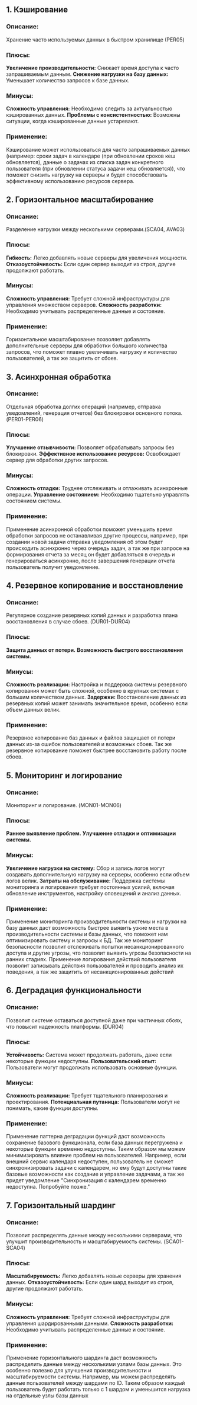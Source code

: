 ## 1. Кэширование
### Описание: 
Хранение часто используемых данных в быстром хранилище (РER05)

### Плюсы:
**Увеличение производительности:** Снижает время доступа к часто запрашиваемым данным.
**Снижение нагрузки на базу данных:** Уменьшает количество запросов к базе данных.

### Минусы:
**Сложность управления:** Необходимо следить за актуальностью кэшированных данных.
**Проблемы с консистентностью:** Возможны ситуации, когда кэшированные данные устаревают.

### Применение: 
Кэширование может использоваться для часто запрашиваемых данных (например: сроки задач в календаре (при обновлении сроков кеш обновляется), данные о задачах из списка задач конкретного пользователя (при обновлении статуса задачи кеш обновляется)), что поможет снизить нагрузку на серверы и будет способствовать эффективному использованию ресурсов сервера.

## 2. Горизонтальное масштабирование
### Описание:
Разделение нагрузки между несколькими серверами.(SCA04, AVA03)

### Плюсы:
**Гибкость:** Легко добавлять новые серверы для увеличения мощности.
**Отказоустойчивость:** Если один сервер выходит из строя, другие продолжают работать.

### Минусы:
**Сложность управления:** Требует сложной инфраструктуры для управления множеством серверов.
**Сложность разработки:** Необходимо учитывать распределенные данные и состояние.

### Применение: 
Горизонтальное масштабирование позволяет добавлять дополнительные серверы для обработки большого количества запросов, что поможет плавно увеличивать нагрузку и количество пользователей, а так же защитить от сбоев.

## 3.  Асинхронная обработка
### Описание: 
Отдельная обработка долгих операций (например, отправка уведомлений, генерация отчетов) без блокировки основного потока. (PER01-PER06)

### Плюсы:
**Улучшение отзывчивости:** Позволяет обрабатывать запросы без блокировки.
**Эффективное использование ресурсов:** Освобождает сервер для обработки других запросов.

### Минусы:
**Сложность отладки:** Труднее отслеживать и отлаживать асинхронные операции.
**Управление состоянием:** Необходимо тщательно управлять состоянием системы.

### Применение: 
Применение асинхронной обработки поможет уменьшить время обработки запросов не останавливая другие процессы, например, при создании новой задачи отправка уведомления об этом будет происходить асинхронно через очередь задач, а так же при запросе на формирования отчета за месяц он будет добавляться в очередь и генерироваться асинхронно, после завершения генерации отчета пользователь получит уведомление.

## 4. Резервное копирование и восстановление
### Описание: 
Регулярное создание резервных копий данных и разработка плана восстановления в случае сбоев. (DUR01-DUR04)

### Плюсы:
**Защита данных от потери.**
**Возможность быстрого восстановления системы.**

### Минусы:
**Сложность реализации:** Настройка и поддержка системы резервного копирования может быть сложной, особенно в крупных системах с большим количеством данных.
**Задержки:** Восстановление данных из резервных копий может занимать значительное время, особенно если объем данных велик.

### Применение:
Резервное копирование баз данных и файлов защищает от потери данных из-за ошибок пользователей и возможных сбоев.
Так же резервное копирование поможет быстрее восстановить работу после сбоев.

## 5. Мониторинг и логирование
### Описание: 
Мониторинг и логирование. (MON01-MON06)

### Плюсы:
**Раннее выявление проблем.**
**Улучшение отладки и оптимизации системы.**

### Минусы:
**Увеличение нагрузки на систему:** Сбор и запись логов могут создавать дополнительную нагрузку на серверы, особенно если объем логов велик.
**Затраты на обслуживание:** Поддержка системы мониторинга и логирования требует постоянных усилий, включая обновление инструментов, настройку оповещений и анализ данных.

### Применение: 
Применение мониторинга производительности системы  и нагрузки на базу данных даст возможность быстрее выявить узкие места в производительности системы и базы данных, 
что поможет нам оптимизировать систему и запросы к БД. Так же мониторинг безопасности позволит отслеживать попытки несанкционированного доступа и другие угрозы, 
что позволит выявить угрозы безопасности на ранних стадиях.
Применение логирования действий пользователя позволит записывать действия пользователей и проводить анализ их поведения, а так же защитить от несанкционированных действий

## 6. Деградация функциональности
### Описание: 
Позволит системе оставаться доступной даже при частичных сбоях, что повысит надежность платформы. (DUR04)

### Плюсы:
**Устойчивость:** Система может продолжать работать, даже если некоторые функции недоступны.
**Пользовательский опыт:** Пользователи могут продолжать использовать основные функции.

### Минусы:
**Сложность реализации:** Требует тщательного планирования и проектирования.
**Потенциальная путаница:** Пользователи могут не понимать, какие функции доступны.

### Применение:
Применение паттерна деградации функций даст возможность сохранение базового функционала, если база данных перегружена и некоторые функции временно недоступны.
Таким образом мы можем минимизировать влияние проблем на пользователей. Например, если внешний сервис календаря недоступен, пользователь не сможет синхронизировать
задачи с календарем, но ему будут доступны такие базовые возможности как создание и управление задачами, а так же придет уведомление "Синхронизация с календарем временно недоступна. Попробуйте позже."

## 7. Горизонтальный шардинг
### Описание:
Позволит распределять данные между несколькими серверами, что улучшит производительность и масштабируемость системы. (SCA01-SCA04)

### Плюсы:
**Масштабируемость:** Легко добавлять новые серверы для хранения данных.
**Отказоустойчивость:** Если один шард выходит из строя, другие продолжают работать.

### Минусы:
**Сложность управления:** Требует сложной инфраструктуры для управления шардированными данными.
**Сложность разработки:** Необходимо учитывать распределенные данные и состояние.

### Применение:
Применение горизонтального шардинга даст возможность распределить данные между несколькими узлами базы данных. Это особенно полезно для улучшения производительности и масштабируемости системы. Например, мы можем распределять данные пользователей между шардами по ID. Таким образом каждый пользователь будет работать только с 1 шардом и уменьшится нагрузка на отдельные узлы базы данных
